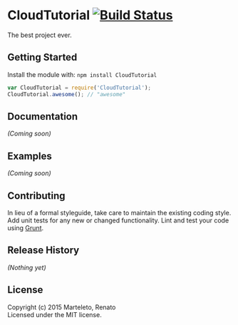 # CloudTutorial [![Build Status](https://secure.travis-ci.org/rmarteleto/CloudTutorial.png?branch=master)](http://travis-ci.org/rmarteleto/CloudTutorial)

The best project ever.

## Getting Started
Install the module with: `npm install CloudTutorial`

```javascript
var CloudTutorial = require('CloudTutorial');
CloudTutorial.awesome(); // "awesome"
```

## Documentation
_(Coming soon)_

## Examples
_(Coming soon)_

## Contributing
In lieu of a formal styleguide, take care to maintain the existing coding style. Add unit tests for any new or changed functionality. Lint and test your code using [Grunt](http://gruntjs.com/).

## Release History
_(Nothing yet)_

## License
Copyright (c) 2015 Marteleto, Renato  
Licensed under the MIT license.
